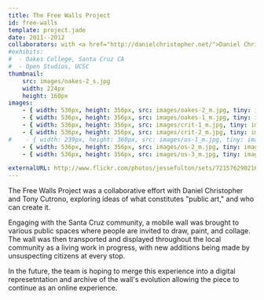 ```yaml
---
title: The Free Walls Project
id: free-walls
template: project.jade
date: 2011--2012
collaborators: with <a href="http://danielchristopher.net/">Daniel Christopher</a> & <a href="http://tonyluccacutrono.tumblr.com/">Tony Cutrono</a>
#exhibits:
#  - Oakes College, Santa Cruz CA
#  - Open Studios, UCSC
thumbnail:
    src: images/oakes-2_s.jpg
    width: 224px
    height: 160px
images:
    - { width: 536px, height: 356px, src: images/oakes-2_m.jpg, tiny: images/oakes-2_t.jpg }
    - { width: 536px, height: 356px, src: images/oakes-1_m.jpg, tiny: images/oakes-1_t.jpg }
    - { width: 536px, height: 356px, src: images/crit-1_m.jpg, tiny: images/crit-1_t.jpg }
    - { width: 536px, height: 356px, src: images/crit-2_m.jpg, tiny: images/crit-2_t.jpg }
#    - { width: 239px, height: 360px, src: images/os-1_m.jpg, tiny: images/os-1_t.jpg }
    - { width: 536px, height: 356px, src: images/os-2_m.jpg, tiny: images/os-2_t.jpg }
    - { width: 536px, height: 356px, src: images/os-3_m.jpg, tiny: images/os-3_t.jpg }

externalURL: http://www.flickr.com/photos/jessefulton/sets/72157629021647557/
---
```


The Free Walls Project was a collaborative effort with Daniel Christopher and Tony Cutrono, exploring ideas of what constitutes "public art," and who can create it.

Engaging with the Santa Cruz community, a mobile wall was brought to various public spaces where people are invited to draw, paint, and collage. The wall was then transported and displayed throughout the local community as a living work in progress, with new additions being made by unsuspecting citizens at every stop.

In the future, the team is hoping to merge this experience into a digital represetntation and archive of the wall's evolution allowing the piece to continue as an online experience.